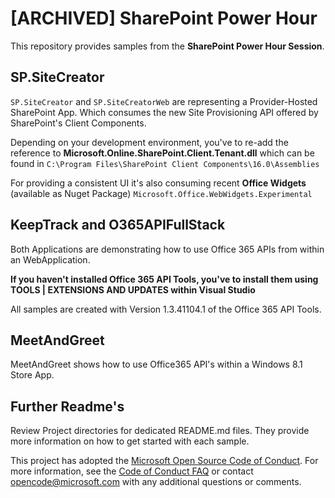 [ARCHIVED] SharePoint Power Hour
================================

This repository provides samples from the **SharePoint Power Hour Session**.

## SP.SiteCreator

`SP.SiteCreator` and `SP.SiteCreatorWeb` are representing a Provider-Hosted SharePoint App. Which consumes the new Site Provisioning API offered by SharePoint's Client Components.

Depending on your development environment, you've to re-add the reference to **Microsoft.Online.SharePoint.Client.Tenant.dll** which can be found in `C:\Program Files\SharePoint Client Components\16.0\Assemblies`

For providing a consistent UI it's also consuming recent **Office Widgets** (available as Nuget Package) `Microsoft.Office.WebWidgets.Experimental`

## KeepTrack and O365APIFullStack

Both Applications are demonstrating how to use Office 365 APIs from within an WebApplication. 

**If you haven't installed Office 365 API Tools, you've to install them using TOOLS | EXTENSIONS AND UPDATES within Visual Studio**

All samples are created with Version 1.3.41104.1 of the Office 365 API Tools.

## MeetAndGreet

MeetAndGreet shows how to use Office365 API's within a Windows 8.1 Store App.

## Further Readme's

Review Project directories for dedicated README.md files. They provide more information on how to get started with each sample.


This project has adopted the [Microsoft Open Source Code of Conduct](https://opensource.microsoft.com/codeofconduct/). For more information, see the [Code of Conduct FAQ](https://opensource.microsoft.com/codeofconduct/faq/) or contact [opencode@microsoft.com](mailto:opencode@microsoft.com) with any additional questions or comments.
